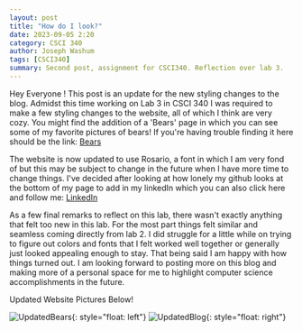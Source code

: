 ```yaml
---
layout: post
title: "How do I look?"
date: 2023-09-05 2:20
category: CSCI 340
author: Joseph Washum
tags: [CSCI340]
summary: Second post, assignment for CSCI340. Reflection over lab 3.
---
```

Hey Everyone ! This post is an update for the new styling changes to the blog. Admidst this time working on Lab 3 in CSCI 340 I was required to make a few styling changes to the website, all of which I think are very cozy. You might find the addition of a 'Bears' page in which you can see some of my favorite pictures of bears! If you're having trouble finding it here should be the link: [Bears](https://jkwashu.github.io/Blog/Bears/)

The website is now updated to use Rosario, a font in which I am very fond of but this may be subject to change in the future when I have more time to change things. I've decided after looking at how lonely my github looks at the bottom of my page to add in my linkedIn which you can also click here and follow me: [LinkedIn](https://www.linkedin.com/in/joseph-washum-1a5899261/)

As a few final remarks to reflect on this lab, there wasn't exactly anything that felt too new in this lab. For the most part things felt similar and seamless coming directly from lab 2. I did struggle for a little while on trying to figure out colors and fonts that I felt worked well together or generally just looked appealing enough to stay. That being said I am happy with how things turned out. I am looking forward to posting more on this blog and making more of a personal space for me to highlight computer science accomplishments in the future.

Updated Website Pictures Below!

![UpdatedBears]({{site.baseurl}}/pic_assets/Bear_ScnS.png){: style="float: left"}
![UpdatedBlog]({{site.baseurl}}/pic_assets/BlogScnS.png){: style="float: right"}
